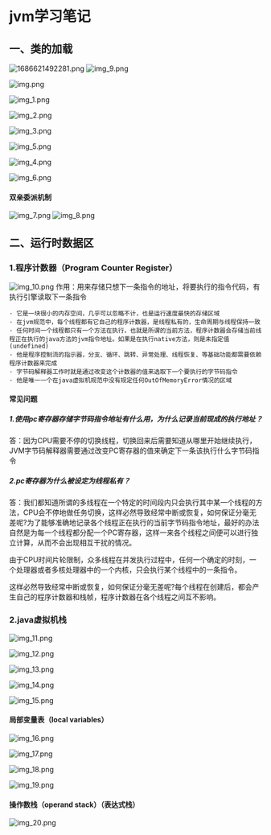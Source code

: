 # jvm学习笔记

## 一、类的加载
![1686621492281.png](1686621492281.png)
![img_9.png](img_9.png)

![img.png](img.png)

![img_1.png](img_1.png)

![img_2.png](img_2.png)

![img_3.png](img_3.png)

![img_5.png](img_5.png)

![img_4.png](img_4.png)

![img_6.png](img_6.png)

#### 双亲委派机制
![img_7.png](img_7.png)
![img_8.png](img_8.png)

## 二、运行时数据区
### 1.程序计数器（Program Counter Register）
![img_10.png](img_10.png)
    作用：用来存储只想下一条指令的地址，将要执行的指令代码，有执行引擎读取下一条指令

    · 它是一块很小的内存空间，几乎可以忽略不计，也是运行速度最快的存储区域
    · 在jvm规范中，每个线程都有它自己的程序计数器，是线程私有的，生命周期与线程保持一致
    · 任何时间一个线程都只有一个方法在执行，也就是所谓的当前方法，程序计数器会存储当前线程正在执行的java方法的jvm指令地址。如果是在执行native方法，则是未指定值(undefined)
    · 他是程序控制流的指示器，分支、循环、跳转、异常处理、线程恢复、等基础功能都需要依赖程序计数器来完成
    · 字节码解释器工作时就是通过改变这个计数器的值来选取下一个要执行的字节码指令
    · 他是唯一一个在java虚拟机规范中没有规定任何OutOfMemoryError情况的区域

#### 常见问题

##### 1.使用pc寄存器存储字节码指令地址有什么用，为什么记录当前现成的执行地址？

  答：因为CPU需要不停的切换线程，切换回来后需要知道从哪里开始继续执行，JVM字节码解释器需要通过改变PC寄存器的值来确定下一条该执行什么字节码指令

##### 2.pc寄存器为什么被设定为线程私有？

  答：我们都知道所谓的多线程在一个特定的时间段内只会执行其中某一个线程的方法，CPU会不停地做任务切换，这样必然导致经常中断或恢复，如何保证分毫无差呢?为了能够准确地记录各个线程正在执行的当前字节码指令地址，最好的办法自然是为每一个线程都分配一个PC寄存器，这样一来各个线程之间便可以进行独立计算，从而不会出现相互干扰的情况。
  
由于CPU时间片轮限制，众多线程在并发执行过程中，任何一个确定的时刻，一个处理器或者多核处理器中的一个内核，只会执行某个线程中的一条指令。

这样必然导致经常中断或恢复，如何保证分毫无差呢?每个线程在创建后，都会产生自己的程序计数器和栈帧，程序计数器在各个线程之间互不影响。

### 2.java虚拟机栈
![img_11.png](img_11.png)

![img_12.png](img_12.png)

![img_13.png](img_13.png)

![img_14.png](img_14.png)

![img_15.png](img_15.png)

#### 局部变量表（local variables）
![img_16.png](img_16.png)

![img_17.png](img_17.png)

![img_18.png](img_18.png)

![img_19.png](img_19.png)

#### 操作数栈（operand stack）（表达式栈）
![img_20.png](img_20.png)
